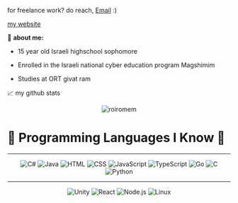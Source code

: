for freelance work? do reach, <a href="mailto:roiromem@gmail.com">Email</a> :)

[my website](https://roi-portfolio.web.app/)

📜 **about me:**

* 15 year old Israeli highschool sophomore

* Enrolled in the Israeli national cyber education program Magshimim

* Studies at ORT givat ram

📈 my github stats

<p align="center"> <img src="https://github-readme-stats.vercel.app/api?username=roiromem&show_icons=true&theme=gotham" alt="roiromem" />

# 🌟 Programming Languages I Know 🌟

---
<p align="center">
  <img src="https://img.icons8.com/color/48/000000/c-sharp-logo.png" alt="C#">
  <img src="https://img.icons8.com/color/48/000000/java-coffee-cup-logo.png" alt="Java">
  <img src="https://img.icons8.com/color/48/000000/html-5.png" alt="HTML">
  <img src="https://img.icons8.com/color/48/000000/css3.png" alt="CSS">
  <img src="https://img.icons8.com/color/48/000000/javascript.png" alt="JavaScript">
  <img src="https://img.icons8.com/color/48/000000/typescript.png" alt="TypeScript">
  <img src="https://img.icons8.com/color/48/000000/golang.png" alt="Go">
  <img src="https://img.icons8.com/color/48/000000/c-programming.png" alt="C">
  <img src="https://img.icons8.com/color/48/000000/python.png" alt="Python">
</p>

---
<p align="center">
  <img src="https://img.icons8.com/color/48/000000/unity.png" alt="Unity">
  <img src="https://img.icons8.com/color/48/000000/react-native.png" alt="React">
  <img src="https://img.icons8.com/color/48/000000/nodejs.png" alt="Node.js">
  <img src="https://img.icons8.com/color/48/000000/linux.png" alt="Linux">
</p>
